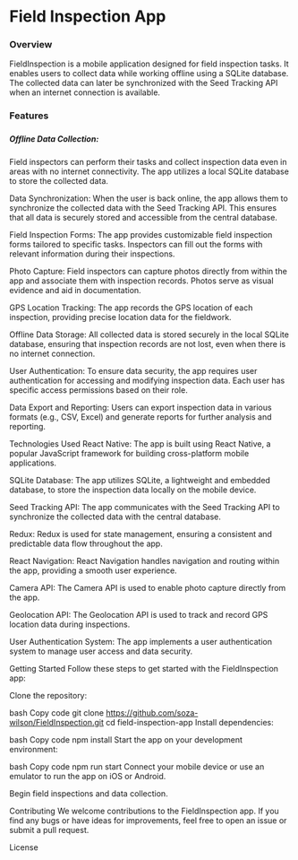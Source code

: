 <h1>Field Inspection App</h1>
<h3>Overview</h3>
<p>FieldInspection is a mobile application designed for field inspection tasks. It enables users to collect data while working offline using a SQLite database. The collected data can later be synchronized with the Seed Tracking API when an internet connection is available.</p>

<h3>Features<h3>
<h5>Offline Data Collection: </h5> Field inspectors can perform their tasks and collect inspection data even in areas with no internet connectivity. The app utilizes a local SQLite database to store the collected data.

Data Synchronization: When the user is back online, the app allows them to synchronize the collected data with the Seed Tracking API. This ensures that all data is securely stored and accessible from the central database.

Field Inspection Forms: The app provides customizable field inspection forms tailored to specific tasks. Inspectors can fill out the forms with relevant information during their inspections.

Photo Capture: Field inspectors can capture photos directly from within the app and associate them with inspection records. Photos serve as visual evidence and aid in documentation.

GPS Location Tracking: The app records the GPS location of each inspection, providing precise location data for the fieldwork.

Offline Data Storage: All collected data is stored securely in the local SQLite database, ensuring that inspection records are not lost, even when there is no internet connection.

User Authentication: To ensure data security, the app requires user authentication for accessing and modifying inspection data. Each user has specific access permissions based on their role.

Data Export and Reporting: Users can export inspection data in various formats (e.g., CSV, Excel) and generate reports for further analysis and reporting.

Technologies Used
React Native: The app is built using React Native, a popular JavaScript framework for building cross-platform mobile applications.

SQLite Database: The app utilizes SQLite, a lightweight and embedded database, to store the inspection data locally on the mobile device.

Seed Tracking API: The app communicates with the Seed Tracking API to synchronize the collected data with the central database.

Redux: Redux is used for state management, ensuring a consistent and predictable data flow throughout the app.

React Navigation: React Navigation handles navigation and routing within the app, providing a smooth user experience.

Camera API: The Camera API is used to enable photo capture directly from the app.

Geolocation API: The Geolocation API is used to track and record GPS location data during inspections.

User Authentication System: The app implements a user authentication system to manage user access and data security.

Getting Started
Follow these steps to get started with the FieldInspection app:

Clone the repository:

bash
Copy code
git clone https://github.com/soza-wilson/FieldInspection.git
cd field-inspection-app
Install dependencies:

bash
Copy code
npm install
Start the app on your development environment:

bash
Copy code
npm run start
Connect your mobile device or use an emulator to run the app on iOS or Android.

Begin field inspections and data collection.

Contributing
We welcome contributions to the FieldInspection app. If you find any bugs or have ideas for improvements, feel free to open an issue or submit a pull request.

License
